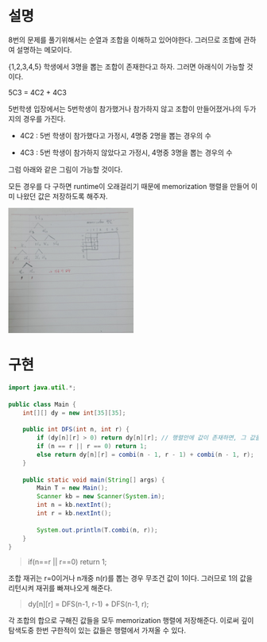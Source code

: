 # 설명
8번의 문제를 풀기위해서는 순열과 조합을 이해하고 있어야한다. 그러므로 조합에 관하여 설명하는 메모이다.

{1,2,3,4,5} 학생에서 3명을 뽑는 조합이 존재한다고 하자. 그러면 아래식이 가능할 것이다.

5C3 = 4C2 + 4C3

5번학생 입장에서는 5번학생이 참가했거나 참가하지 않고 조합이 만들어졌거나의 두가지의 경우를 가진다.

+ 4C2 : 5번 학생이 참가했다고 가정시, 4명중 2명을 뽑는 경우의 수 

+ 4C3 : 5번 학생이 참가하지 않았다고 가정시, 4명중 3명을 뽑는 경우의 수

그럼 아래와 같은 그림이 가능할 것이다.


모든 경우를 다 구하면 runtime이 오래걸리기 때문에 memorization 행렬을 만들어 이미 나왔던 값은 저장하도록 해주자.

<img src ="https://github.com/steadykyu/TIL/blob/master/Algorithm/%EC%9E%90%EB%B0%94%EC%95%8C%EA%B3%A0%EB%A6%AC%EC%A6%98_%EC%9D%B8%ED%94%84%EB%9F%B0/8.utilize_DFS_BFS/img/8_7_1.jpg" width="50%" height="50%">

# 구현

```java
import java.util.*;

public class Main {
    int[][] dy = new int[35][35];

    public int DFS(int n, int r) {
        if (dy[n][r] > 0) return dy[n][r]; // 행렬안에 값이 존재하면, 그 값을 그대로 가져온다. 
        if (n == r || r == 0) return 1;
        else return dy[n][r] = combi(n - 1, r - 1) + combi(n - 1, r);
    }

    public static void main(String[] args) {
        Main T = new Main();
        Scanner kb = new Scanner(System.in);
        int n = kb.nextInt();
        int r = kb.nextInt();

        System.out.println(T.combi(n, r));
    }
}
```

>  if(n==r || r==0) return 1;

조합 재귀는 r=0이거나 n개중 n(r)를 뽑는 경우 무조건 값이 1이다. 그러므로 1의 값을 리턴시켜 재귀를 빠져나오게 해준다.

> dy[n][r] = DFS(n-1, r-1) + DFS(n-1, r);

각 조합의 합으로 구해진 값들을 모두 memorization 행렬에 저장해준다. 이로써 깊이 탐색도중 한번 구한적이 있는 값들은 행렬에서 가져올 수 있다.

